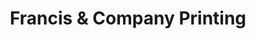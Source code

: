 ---
title: "Francis & Company Printing"
url: /portland/francis-and-company-printing/
shop: copyshop
---